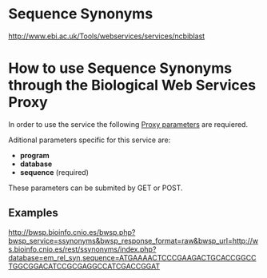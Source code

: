 # Sequence Synonyms #

http://www.ebi.ac.uk/Tools/webservices/services/ncbiblast

# How to use Sequence Synonyms through the Biological Web Services Proxy #

In order to use the service the following [Proxy parameters](http://code.google.com/p/bwsproxy/wiki/parameters) are requiered.

Aditional parameters specific for this service are:
  * **program**
  * **database**
  * **sequence** (required)

These parameters can be submited by GET or POST.

## Examples ##

http://bwsp.bioinfo.cnio.es/bwsp.php?bwsp_service=ssynonyms&bwsp_response_format=raw&bwsp_url=http://ws.bioinfo.cnio.es/rest/ssynonyms/index.php?database=em_rel_syn,sequence=ATGAAAACTCCCGAAGACTGCACCGGCCTGGCGGACATCCGCGAGGCCATCGACCGGAT